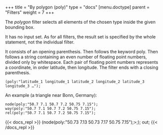 +++
title = "By polygon (poly)"
type = "docs"
[menu.doctype]
  parent = "Filters"
weight = 7
+++

The _polygon_ filter selects all elements of the chosen type inside the given bounding box.

It has no input set. As for all filters, the result set is specified by the whole statement, not the individual filter.

It consists of an opening parenthesis. Then follows the keyword poly. Then follows a string containing an even number of floating point numbers, divided only by whitespace. Each pair of floating point numbers represents a coordinate, in order latitude, then longitude. The filter ends with a closing parenthesis.

    (poly:"latitude_1 longitude_1 latitude_2 longitude_2 latitude_3 longitude_3 …");

An example (a triangle near Bonn, Germany):

    node(poly:"50.7 7.1 50.7 7.2 50.75 7.15");
    way(poly:"50.7 7.1 50.7 7.2 50.75 7.15");
    rel(poly:"50.7 7.1 50.7 7.2 50.75 7.15");

{{< docs_repl >}}
(node(poly:"50.73 7.13 50.73 7.17 50.75 7.15");>;);
out;
{{< /docs_repl >}}

